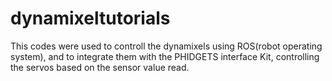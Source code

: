 # dynamixeltutorials
This codes were used to controll the dynamixels using ROS(robot operating system), and to integrate them with the PHIDGETS 
interface Kit, controlling the servos based on the sensor value read.
